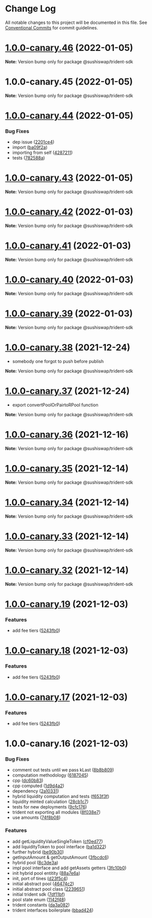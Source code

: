 # Change Log

All notable changes to this project will be documented in this file.
See [Conventional Commits](https://conventionalcommits.org) for commit guidelines.

# [1.0.0-canary.46](https://github.com/sushiswap/sdk/compare/@sushiswap/trident-sdk@1.0.0-canary.45...@sushiswap/trident-sdk@1.0.0-canary.46) (2022-01-05)

**Note:** Version bump only for package @sushiswap/trident-sdk





# 1.0.0-canary.45 (2022-01-05)

**Note:** Version bump only for package @sushiswap/trident-sdk





# [1.0.0-canary.44](https://github.com/sushiswap/sdk/compare/@sushiswap/trident-sdk@1.0.0-canary.43...@sushiswap/trident-sdk@1.0.0-canary.44) (2022-01-05)


### Bug Fixes

* dep issue ([2201ce4](https://github.com/sushiswap/sdk/commit/2201ce4d4f0e3ab5b752eda89c70613f63aea236))
* import ([ba09f2a](https://github.com/sushiswap/sdk/commit/ba09f2ab0d5d946acba1734601dfe91b92370ffa))
* importing from self ([4287211](https://github.com/sushiswap/sdk/commit/4287211a636257a355b90e3ec340f99bec347c46))
* tests ([782588a](https://github.com/sushiswap/sdk/commit/782588a4dc655756f0a25113fc6c83dfde0cc8de))





# [1.0.0-canary.43](https://github.com/sushiswap/sdk/compare/@sushiswap/trident-sdk@1.0.0-canary.42...@sushiswap/trident-sdk@1.0.0-canary.43) (2022-01-05)

**Note:** Version bump only for package @sushiswap/trident-sdk





# [1.0.0-canary.42](https://github.com/sushiswap/sdk/compare/@sushiswap/trident-sdk@1.0.0-canary.41...@sushiswap/trident-sdk@1.0.0-canary.42) (2022-01-03)

**Note:** Version bump only for package @sushiswap/trident-sdk





# [1.0.0-canary.41](https://github.com/sushiswap/sdk/compare/@sushiswap/trident-sdk@1.0.0-canary.40...@sushiswap/trident-sdk@1.0.0-canary.41) (2022-01-03)

**Note:** Version bump only for package @sushiswap/trident-sdk





# [1.0.0-canary.40](https://github.com/sushiswap/sdk/compare/@sushiswap/trident-sdk@1.0.0-canary.39...@sushiswap/trident-sdk@1.0.0-canary.40) (2022-01-03)

**Note:** Version bump only for package @sushiswap/trident-sdk





# [1.0.0-canary.39](https://github.com/sushiswap/sdk/compare/@sushiswap/trident-sdk@1.0.0-canary.37...@sushiswap/trident-sdk@1.0.0-canary.39) (2022-01-03)

**Note:** Version bump only for package @sushiswap/trident-sdk





# [1.0.0-canary.38](https://github.com/sushiswap/sdk/compare/@sushiswap/trident-sdk@1.0.0-canary.37...@sushiswap/trident-sdk@1.0.0-canary.38) (2021-12-24)

* somebody one forgot to push before publish

**Note:** Version bump only for package @sushiswap/trident-sdk



# [1.0.0-canary.37](https://github.com/sushiswap/sdk/compare/@sushiswap/trident-sdk@1.0.0-canary.36...@sushiswap/trident-sdk@1.0.0-canary.37) (2021-12-24)

* export convertPoolOrPairtoRPool function

**Note:** Version bump only for package @sushiswap/trident-sdk




# [1.0.0-canary.36](https://github.com/sushiswap/sdk/compare/@sushiswap/trident-sdk@1.0.0-canary.35...@sushiswap/trident-sdk@1.0.0-canary.36) (2021-12-16)

**Note:** Version bump only for package @sushiswap/trident-sdk





# [1.0.0-canary.35](https://github.com/sushiswap/sdk/compare/@sushiswap/trident-sdk@1.0.0-canary.34...@sushiswap/trident-sdk@1.0.0-canary.35) (2021-12-14)

**Note:** Version bump only for package @sushiswap/trident-sdk





# [1.0.0-canary.34](https://github.com/sushiswap/sdk/compare/@sushiswap/trident-sdk@1.0.0-canary.33...@sushiswap/trident-sdk@1.0.0-canary.34) (2021-12-14)

**Note:** Version bump only for package @sushiswap/trident-sdk





# [1.0.0-canary.33](https://github.com/sushiswap/sdk/compare/@sushiswap/trident-sdk@1.0.0-canary.32...@sushiswap/trident-sdk@1.0.0-canary.33) (2021-12-14)

**Note:** Version bump only for package @sushiswap/trident-sdk





# [1.0.0-canary.32](https://github.com/sushiswap/sdk/compare/@sushiswap/trident-sdk@1.0.0-canary.31...@sushiswap/trident-sdk@1.0.0-canary.32) (2021-12-14)

**Note:** Version bump only for package @sushiswap/trident-sdk





# [1.0.0-canary.19](https://github.com/sushiswap/sdk/compare/@sushiswap/trident-sdk@1.0.0-canary.16...@sushiswap/trident-sdk@1.0.0-canary.19) (2021-12-03)


### Features

* add fee tiers ([5243fb0](https://github.com/sushiswap/sdk/commit/5243fb0566a556d35d62093e0ec6d5cac4688fad))





# [1.0.0-canary.18](https://github.com/sushiswap/sdk/compare/@sushiswap/trident-sdk@1.0.0-canary.16...@sushiswap/trident-sdk@1.0.0-canary.18) (2021-12-03)


### Features

* add fee tiers ([5243fb0](https://github.com/sushiswap/sdk/commit/5243fb0566a556d35d62093e0ec6d5cac4688fad))





# [1.0.0-canary.17](https://github.com/sushiswap/sdk/compare/@sushiswap/trident-sdk@1.0.0-canary.16...@sushiswap/trident-sdk@1.0.0-canary.17) (2021-12-03)


### Features

* add fee tiers ([5243fb0](https://github.com/sushiswap/sdk/commit/5243fb0566a556d35d62093e0ec6d5cac4688fad))





# 1.0.0-canary.16 (2021-12-03)


### Bug Fixes

* comment out tests until we pass kLast ([8b8b809](https://github.com/sushiswap/sdk/commit/8b8b8092c47f4f582dfea2a9c73b47ea54c51d6b))
* computation methodology ([6187045](https://github.com/sushiswap/sdk/commit/61870453a09ff02a884c2643aed01a2b4f8b2953))
* cpp ([dc60b83](https://github.com/sushiswap/sdk/commit/dc60b83c32841b88a7f303a8649a5ba4d1e779d3))
* cpp computed ([1d9d4a2](https://github.com/sushiswap/sdk/commit/1d9d4a27936cda4e6ce9750b025d91aff4bba86f))
* dependency ([2a10331](https://github.com/sushiswap/sdk/commit/2a1033147f74bf9c3e87dd6cc67453da7810066e))
* hybrid liquidity computation and tests ([f653f3f](https://github.com/sushiswap/sdk/commit/f653f3f56ee016dd9093d8a7f17cbd99304f7fba))
* liquidity minted calculation ([28cb1c7](https://github.com/sushiswap/sdk/commit/28cb1c7493fe5586606e87f4db23556efdafbba4))
* tests for new deployments ([9cfc176](https://github.com/sushiswap/sdk/commit/9cfc17616202c94453a55e996c996cb5f9975398))
* trident not exporting all modules ([8f038e7](https://github.com/sushiswap/sdk/commit/8f038e780794a5a3520a0bbcb3c209bcf29f3448))
* use amounts ([74f8b08](https://github.com/sushiswap/sdk/commit/74f8b081b213cbf8d52e7b884d9e74c03bab355b))


### Features

* add getLiquidityValueSingleToken ([cf0ed77](https://github.com/sushiswap/sdk/commit/cf0ed777793bf44ac711fca4e6e1c2ca865c9c26))
* add liquidityToken to pool interface ([ba1d322](https://github.com/sushiswap/sdk/commit/ba1d322b49803c0b8424c70dc20ffd4274180202))
* further hybrid ([be90b30](https://github.com/sushiswap/sdk/commit/be90b30101cc772d4269cec1801004448223572c))
* getInputAmount & getOutputAmount ([3fbcdc6](https://github.com/sushiswap/sdk/commit/3fbcdc6f4592c24fe5c42055a239e94260c3dd53))
* hybrid pool ([8c3de3a](https://github.com/sushiswap/sdk/commit/8c3de3ab08dfb01256b39b2e086ab1955f52b1c6))
* impl pool interface and add getAssets getters ([3fc10b0](https://github.com/sushiswap/sdk/commit/3fc10b08a49340a645abfed6bc00e4dd9ff76913))
* init hybrid pool entitity ([88a7e6a](https://github.com/sushiswap/sdk/commit/88a7e6aa5ee453f968271575ec1b8b45f6c71db9))
* init, port of tines ([d23f5c4](https://github.com/sushiswap/sdk/commit/d23f5c4ecc4c890e237fb142ed183c2ff8ca2799))
* initial abstract pool ([46474c2](https://github.com/sushiswap/sdk/commit/46474c21417696e83f0b66c4484b2ff7d681c90b))
* initial abstract pool class ([2239651](https://github.com/sushiswap/sdk/commit/223965108619a6d4ae62997d42a6aacbb276d4c6))
* initial trident sdk ([7df11bf](https://github.com/sushiswap/sdk/commit/7df11bf1c39ac35c4ed6f929d7fca45adf0c034c))
* pool state enum ([1142f48](https://github.com/sushiswap/sdk/commit/1142f480c90635276d9d9a8208e0d0c3a8b0d26f))
* trident constants ([da3a082](https://github.com/sushiswap/sdk/commit/da3a082d2925b3bdc72327f228469e3310c38598))
* trident interfaces boilerplate ([bbad424](https://github.com/sushiswap/sdk/commit/bbad424ea6b6de96cd03e9183fcb2b1c8b108c32))
